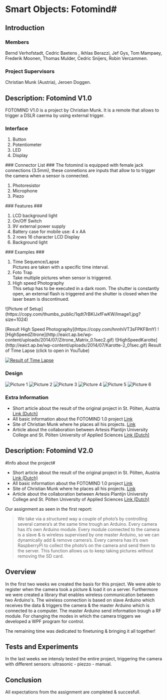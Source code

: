 # Smart Objects: Fotomind#
## Introduction ##
### Members ###
Bernd Verhofstadt, Cedric Baetens , Ikhlas Berazzi, Jef Gys, Tom Mampaey, Frederik Moonen, Thomas Mulder, Cedric Snijers, Robin Vercammen.
### Project Supervisors ###
Christian Munk (Austria), Jeroen Doggen.
## Description: Fotomind V1.0 ##
FOTOMIND V1.0 is a project by Christian Munk. It is a remote that allows to trigger a DSLR caerma by using external trigger.
### Interface ###
<ol>
<li>Button</li>
<li>Potentiometer</li>
<li>LED</li>
<li>Display</li>
</ol>
### Connector List ###
The fotomind is equipped with female jack connections (3.5mm), these connetions are inputs that allow to to trigger the camera when a sensor is connected. 
<ol>
<li>Photoresistor</li>
<li>Microphone</li>
<li>Piezo</li>
</ol>
### Features ###
<ol>
<li>LCD background light</li>
<li>On/Off Switch</li>
<li>9V external power supply</li>
<li>Battery case for mobile use: 4 x AA</li>
<li>2 rows 16 character LCD Display</li>
<li>Background light</li>
</ol>
### Examples ###
<ol>
<li>Time Sequence/Lapse</li>
Pictures are taken with a specific time interval.
<li>Foto Trap</li>
Take multiple pictures when sensor is triggered.
<li>High speed Photography</li>
This setup has to be executed in a dark room. The shutter is constantly open, an external flash is triggered and the shutter is closed when the laser beam is discontinued. 
</ol>
![Picture of Setup](https://copy.com/thumbs_public/1qdt7rBKIJxfFwKW/Image1.jpg?size=1024)
<p>[Result High Speed Photography](https://copy.com/hnnhiVT3sFPKF8mY)
![HighSpeedZitrone](http://eaict.ap.be/wp-content/uploads/2014/07/Zitrone_Matrix_0.1sec2.gif)
![HighSpeedKarotte](http://eaict.ap.be/wp-content/uploads/2014/07/Karotte-2_01sec.gif)
Result of Time Lapse (click to open in YouTube)

[![Result of Time Lapse](http://img.youtube.com/vi/Lv71nvoqJXY/0.jpg)](http://www.youtube.com/watch?v=Lv71nvoqJXY)

### Design ###
![Picture 1](https://copy.com/thumbs_public/GHQAvVJfb3sU2DGc/Image10.jpg?size=512)
![Picture 2](https://copy.com/thumbs_public/GHQAvVJfb3sU2DGc/Image7.jpg?size=1024)
![Picture 3](https://copy.com/thumbs_public/GHQAvVJfb3sU2DGc/Image8.jpg?size=1024)
![Picture 4](https://copy.com/thumbs_public/GHQAvVJfb3sU2DGc/Image9.jpg?size=1024)
![Picture 5](https://copy.com/thumbs_public/GHQAvVJfb3sU2DGc/Image4.jpg?size=1024)
![Picture 6](https://copy.com/thumbs_public/GHQAvVJfb3sU2DGc/Image5.jpg?size=1024)
### Extra Information
-  Short article about the result of the original project in St. Pölten, Austria
   [Link (Dutch)](http://eaict.ap.be/animation-summer-arduino-interaktiv/)
- All basic information about the FOTOMIND 1.0 project
   [Link](http://www.animationsummer.at/arduino-interaktiv/)
- Site of Christian Munk where he places all his projects.
   [Link](http://www.progressivefactory.com/)
- Article about the collaboration between Artesis Plantijn University College    and St. Pölten University of Applied Sciences
   [Link (Dutch)](https://www.ap.be/nieuws/experiment-met-computer-van-de-toekomst/2178)
## Description: Fotomind V2.0 ##


#Info about the project#

-  Short article about the result of the original project in St. Pölten, Austria
   [Link (Dutch)](http://eaict.ap.be/animation-summer-arduino-interaktiv/)
- All basic information about the FOTOMIND 1.0 project
   [Link](http://www.animationsummer.at/arduino-interaktiv/)
- Site of Christian Munk where he places all his projects.
   [Link](http://www.progressivefactory.com/)
- Article about the collaboration between Artesis Plantijn University College    and St. Pölten University of Applied Sciences
   [Link (Dutch)](https://www.ap.be/nieuws/experiment-met-computer-van-de-toekomst/2178)

Our assignment as seen in the first report:
>We take via a structured way a couple of photo’s by controlling several camera’s at the same time trough an Arduino. Every camera has it’s own Arduino module. Every module connected to the camera is a slave & is wireless supervised by one master Arduino, so we can dynamically add & remove camera’s. Every camera has it’s own RaspberryPi to collect the photo’s on the camera and send them to the server. This function allows us to keep taking pictures without removing the SD card.

## Overview ##
In the first two weeks we created the basis for this project. We were able to register when the camera took a picture & load it on a server. Furthermore we were created a library that enables wireless communication between two Arduino's. The wireless connection is based on slave Arduino which receives the data & triggers the camera & the master Arduino which is connected to a computer. The master Arduino send information trough a RF module. For changing the modes in which the camera triggers we developed a WPF program for control.

The remaining time was dedicated to finetuning & bringing it all together!

## Tests and Experiments
In the last weeks we intensly tested the entire project, triggering the camera with different sensors: ultrasonic - piezzo - manual. 


## Conclusion ##
All expectations from the assignment are completed & succesfull.

